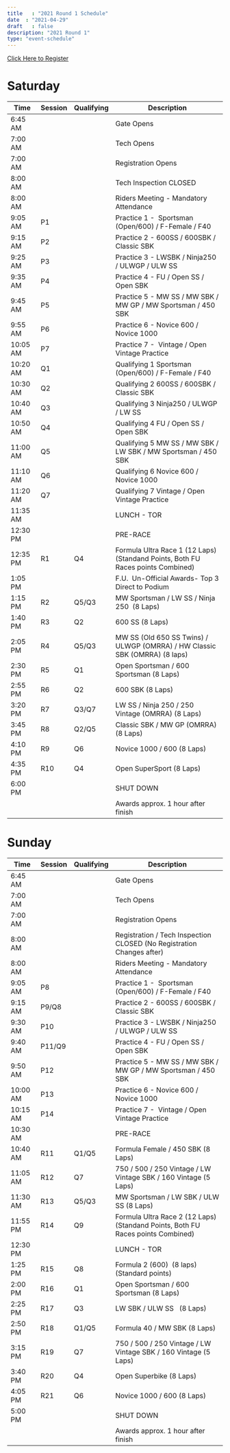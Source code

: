 ```yaml
---
title   : "2021 Round 1 Schedule"
date  : "2021-04-29"
draft   : false
description: "2021 Round 1"
type: "event-schedule"
---
```


[Click Here to Register](http://msreg.com/WMRRAR1RIDGE2021)

# Saturday

| Time     | Session | Qualifying | Description                                                                     |
| -------- | ------- | ---------- | ------------------------------------------------------------------------------- |
| 6:45 AM  |         |            | Gate Opens                                                                      |
| 7:00 AM  |         |            | Tech Opens                                                                      |
| 7:00 AM  |         |            | Registration Opens                                                              |
| 8:00 AM  |         |            | Tech Inspection CLOSED                                                          |
| 8:00 AM  |         |            | Riders Meeting - Mandatory Attendance                                           |
| 9:05 AM  | P1      |            | Practice 1 -  Sportsman (Open/600) / F-Female / F40                             |
| 9:15 AM  | P2      |            | Practice 2 - 600SS / 600SBK / Classic SBK                                       |
| 9:25 AM  | P3      |            | Practice 3 - LWSBK / Ninja250 / ULWGP / ULW SS                                  |
| 9:35 AM  | P4      |            | Practice 4 - FU / Open SS / Open SBK                                            |
| 9:45 AM  | P5      |            | Practice 5 - MW SS / MW SBK / MW GP / MW Sportsman / 450 SBK                    |
| 9:55 AM  | P6      |            | Practice 6 - Novice 600 / Novice 1000                                           |
| 10:05 AM | P7      |            | Practice 7 -  Vintage / Open Vintage Practice                                   |
| 10:20 AM | Q1      |            | Qualifying 1 Sportsman (Open/600) / F-Female / F40                              |
| 10:30 AM | Q2      |            | Qualifying 2 600SS / 600SBK / Classic SBK                                       |
| 10:40 AM | Q3      |            | Qualifying 3 Ninja250 / ULWGP / LW SS                                           |
| 10:50 AM | Q4      |            | Qualifying 4 FU / Open SS / Open SBK                                            |
| 11:00 AM | Q5      |            | Qualifying 5 MW SS / MW SBK / LW SBK / MW Sportsman / 450 SBK                   |
| 11:10 AM | Q6      |            | Qualifying 6 Novice 600 / Novice 1000                                           |
| 11:20 AM | Q7      |            | Qualifying 7 Vintage / Open Vintage Practice                                    |
| 11:35 AM |         |            | LUNCH - TOR                                                                     |
| 12:30 PM |         |            | PRE-RACE                                                                        |
| 12:35 PM | R1      | Q4         | Formula Ultra Race 1 (12 Laps) (Standand Points, Both FU Races points Combined) |
| 1:05 PM  |         |            | F.U.  Un-Official Awards- Top 3 Direct to Podium                                |
| 1:15 PM  | R2      | Q5/Q3      | MW Sportsman / LW SS / Ninja 250  (8 Laps)                                      |
| 1:40 PM  | R3      | Q2         | 600 SS (8 Laps)                                                                 |
| 2:05 PM  | R4      | Q5/Q3      | MW SS (Old 650 SS Twins) / ULWGP (OMRRA) / HW Classic SBK (OMRRA) (8 laps)      |
| 2:30 PM  | R5      | Q1         | Open Sportsman / 600 Sportsman (8 Laps)                                         |
| 2:55 PM  | R6      | Q2         | 600 SBK (8 Laps)                                                                |
| 3:20 PM  | R7      | Q3/Q7      | LW SS / Ninja 250 / 250 Vintage (OMRRA) (8 Laps)                                |
| 3:45 PM  | R8      | Q2/Q5      | Classic SBK / MW GP (OMRRA)  (8 Laps)                                           |
| 4:10 PM  | R9      | Q6         | Novice 1000 / 600 (8 Laps)                                                      |
| 4:35 PM  | R10     | Q4         | Open SuperSport (8 Laps)                                                        |
| 6:00 PM  |         |            | SHUT DOWN                                                                       |
|          |         |            | Awards approx. 1 hour after finish                                              |


# Sunday

| Time     | Session | Qualifying | Description                                                                     |
| -------- | ------- | ---------- | ------------------------------------------------------------------------------- |
| 6:45 AM  |         |            | Gate Opens                                                                      |
| 7:00 AM  |         |            | Tech Opens                                                                      |
| 7:00 AM  |         |            | Registration Opens                                                              |
| 8:00 AM  |         |            | Registration / Tech Inspection CLOSED (No Registration Changes after)           |
| 8:00 AM  |         |            | Riders Meeting - Mandatory Attendance                                           |
| 9:05 AM  | P8      |            | Practice 1 -  Sportsman (Open/600) / F-Female / F40                             |
| 9:15 AM  | P9/Q8   |            | Practice 2 - 600SS / 600SBK / Classic SBK                                       |
| 9:30 AM  | P10     |            | Practice 3 - LWSBK / Ninja250 / ULWGP / ULW SS                                  |
| 9:40 AM  | P11/Q9  |            | Practice 4 - FU / Open SS / Open SBK                                            |
| 9:50 AM  | P12     |            | Practice 5 - MW SS / MW SBK / MW GP / MW Sportsman / 450 SBK                    |
| 10:00 AM | P13     |            | Practice 6 - Novice 600 / Novice 1000                                           |
| 10:15 AM | P14     |            | Practice 7 -  Vintage / Open Vintage Practice                                   |
| 10:30 AM |         |            | PRE-RACE                                                                        |
| 10:40 AM | R11     | Q1/Q5      | Formula Female / 450 SBK (8 Laps)                                               |
| 11:05 AM | R12     | Q7         | 750 / 500 / 250 Vintage / LW Vintage SBK / 160 Vintage (5 Laps)                 |
| 11:30 AM | R13     | Q5/Q3      | MW Sportsman / LW SBK / ULW SS (8 Laps)                                         |
| 11:55 PM | R14     | Q9         | Formula Ultra Race 2 (12 Laps) (Standand Points, Both FU Races points Combined) |
| 12:30 PM |         |            | LUNCH - TOR                                                                     |
| 1:25 PM  | R15     | Q8         | Formula 2 (600)  (8 laps) (Standard points)                                     |
| 2:00 PM  | R16     | Q1         | Open Sportsman / 600 Sportsman (8 Laps)                                         |
| 2:25 PM  | R17     | Q3         | LW SBK / ULW SS   (8 Laps)                                                      |
| 2:50 PM  | R18     | Q1/Q5      | Formula 40 / MW SBK (8 Laps)                                                    |
| 3:15 PM  | R19     | Q7         | 750 / 500 / 250 Vintage / LW Vintage SBK / 160 Vintage (5 Laps)                 |
| 3:40 PM  | R20     | Q4         | Open Superbike (8 Laps)                                                         |
| 4:05 PM  | R21     | Q6         | Novice 1000 / 600 (8 Laps)                                                      |
| 5:00 PM  |         |            | SHUT DOWN                                                                       |
|          |         |            | Awards approx. 1 hour after finish                                              |



